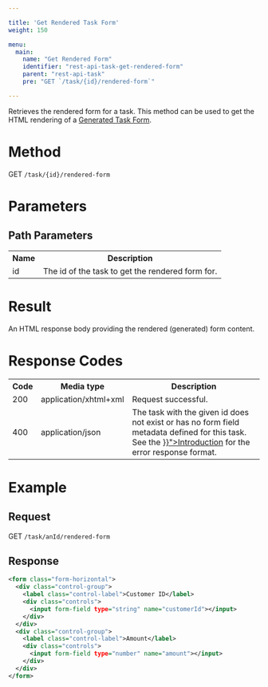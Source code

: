 ```yaml
---

title: 'Get Rendered Task Form'
weight: 150

menu:
  main:
    name: "Get Rendered Form"
    identifier: "rest-api-task-get-rendered-form"
    parent: "rest-api-task"
    pre: "GET `/task/{id}/rendered-form`"

---
```



Retrieves the rendered form for a task. This method can be used to get the HTML rendering of a [Generated Task Form](../../user-guide/task-forms/_index.md#generated-task-forms).

# Method

GET `/task/{id}/rendered-form`


# Parameters

## Path Parameters

<table class="table table-striped">
  <tr>
    <th>Name</th>
    <th>Description</th>
  </tr>
  <tr>
    <td>id</td>
    <td>The id of the task to get the rendered form for.</td>
  </tr>
</table>


# Result

An HTML response body providing the rendered (generated) form content.

# Response Codes

<table class="table table-striped">
  <tr>
    <th>Code</th>
    <th>Media type</th>
    <th>Description</th>
  </tr>
  <tr>
    <td>200</td>
    <td>application/xhtml+xml</td>
    <td>Request successful.</td>
  </tr>
  <tr>
    <td>400</td>
    <td>application/json</td>
    <td>The task with the given id does not exist or has no form field metadata defined for this task. See the <a href="../../reference/rest/overview/_index.md#error-handling" >}}">Introduction</a> for the error response format.</td>
  </tr>
</table>


# Example

## Request

GET `/task/anId/rendered-form`

## Response

```xml
<form class="form-horizontal">
  <div class="control-group">
    <label class="control-label">Customer ID</label>
    <div class="controls">
      <input form-field type="string" name="customerId"></input>
    </div>
  </div>
  <div class="control-group">
    <label class="control-label">Amount</label>
    <div class="controls">
      <input form-field type="number" name="amount"></input>
    </div>
  </div>
</form>
```
